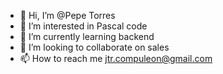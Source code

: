 - 👋 Hi, I’m @Pepe Torres
- 👀 I’m interested in Pascal code
- 🌱 I’m currently learning backend
- 💞️ I’m looking to collaborate on sales
- 📫 How to reach me jtr.compuleon@gmail.com

<!---
jtorresram/jtorresram is a ✨ special ✨ repository because its `README.md` (this file) appears on your GitHub profile.
You can click the Preview link to take a look at your changes.
--->
